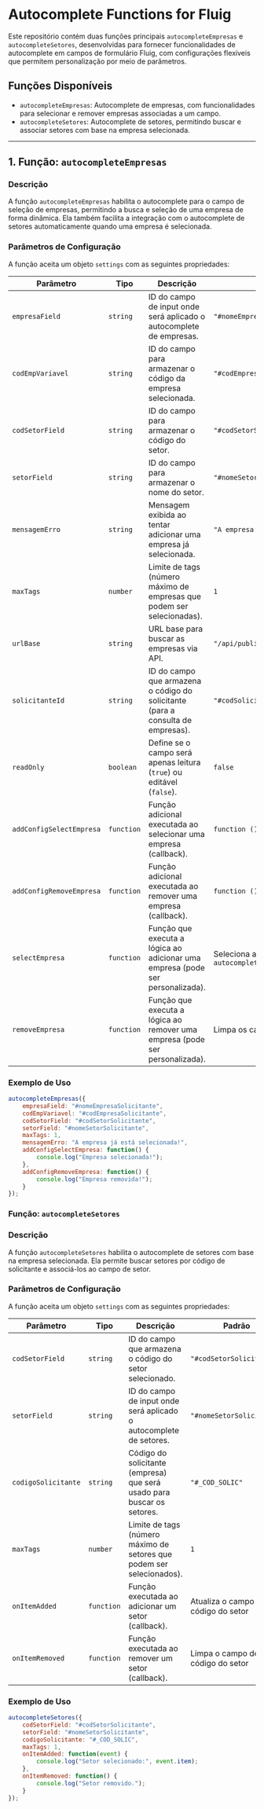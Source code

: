 # Autocomplete Functions for Fluig

Este repositório contém duas funções principais `autocompleteEmpresas` e `autocompleteSetores`, desenvolvidas para fornecer funcionalidades de autocomplete em campos de formulário Fluig, com configurações flexíveis que permitem personalização por meio de parâmetros.

## Funções Disponíveis

- `autocompleteEmpresas`: Autocomplete de empresas, com funcionalidades para selecionar e remover empresas associadas a um campo.
- `autocompleteSetores`: Autocomplete de setores, permitindo buscar e associar setores com base na empresa selecionada.

---

## 1. Função: `autocompleteEmpresas`

### Descrição

A função `autocompleteEmpresas` habilita o autocomplete para o campo de seleção de empresas, permitindo a busca e seleção de uma empresa de forma dinâmica. Ela também facilita a integração com o autocomplete de setores automaticamente quando uma empresa é selecionada.

### Parâmetros de Configuração

A função aceita um objeto `settings` com as seguintes propriedades:

| Parâmetro               | Tipo        | Descrição                                                                                       | Padrão                          |
|-------------------------|-------------|-------------------------------------------------------------------------------------------------|---------------------------------|
| `empresaField`           | `string`    | ID do campo de input onde será aplicado o autocomplete de empresas.                              | `"#nomeEmpresaSolicitante"`     |
| `codEmpVariavel`         | `string`    | ID do campo para armazenar o código da empresa selecionada.                                      | `"#codEmpresaSolicitante"`      |
| `codSetorField`          | `string`    | ID do campo para armazenar o código do setor.                                                    | `"#codSetorSolicitante"`        |
| `setorField`             | `string`    | ID do campo para armazenar o nome do setor.                                                      | `"#nomeSetorSolicitante"`       |
| `mensagemErro`           | `string`    | Mensagem exibida ao tentar adicionar uma empresa já selecionada.                                 | `"A empresa já está selecionada!"` |
| `maxTags`                | `number`    | Limite de tags (número máximo de empresas que podem ser selecionadas).                           | `1`                             |
| `urlBase`                | `string`    | URL base para buscar as empresas via API.                                                        | `"/api/public/2.0/groups/findGroupsByUser/"` |
| `solicitanteId`          | `string`    | ID do campo que armazena o código do solicitante (para a consulta de empresas).                   | `"#codSolicitante"`             |
| `readOnly`               | `boolean`   | Define se o campo será apenas leitura (`true`) ou editável (`false`).                             | `false`                         |
| `addConfigSelectEmpresa` | `function`  | Função adicional executada ao selecionar uma empresa (callback).                                  | `function () {}`                |
| `addConfigRemoveEmpresa` | `function`  | Função adicional executada ao remover uma empresa (callback).                                     | `function () {}`                |
| `selectEmpresa`          | `function`  | Função que executa a lógica ao adicionar uma empresa (pode ser personalizada).                    | Seleciona a empresa e chama `autocompleteSetores()` |
| `removeEmpresa`          | `function`  | Função que executa a lógica ao remover uma empresa (pode ser personalizada).                      | Limpa os campos de empresa e setor |

### Exemplo de Uso

~~~javascript
autocompleteEmpresas({
    empresaField: "#nomeEmpresaSolicitante",
    codEmpVariavel: "#codEmpresaSolicitante",
    codSetorField: "#codSetorSolicitante",
    setorField: "#nomeSetorSolicitante",
    maxTags: 1,
    mensagemErro: "A empresa já está selecionada!",
    addConfigSelectEmpresa: function() {
        console.log("Empresa selecionada!");
    },
    addConfigRemoveEmpresa: function() {
        console.log("Empresa removida!");
    }
});
~~~


### Função: `autocompleteSetores`

### Descrição
A função `autocompleteSetores` habilita o autocomplete de setores com base na empresa selecionada. Ela permite buscar setores por código de solicitante e associá-los ao campo de setor.

### Parâmetros de Configuração
A função aceita um objeto `settings` com as seguintes propriedades:

| Parâmetro         | Tipo       | Descrição                                                          | Padrão                     |
|-------------------|------------|--------------------------------------------------------------------|----------------------------|
| `codSetorField`    | `string`   | ID do campo que armazena o código do setor selecionado.             | `"#codSetorSolicitante"`    |
| `setorField`       | `string`   | ID do campo de input onde será aplicado o autocomplete de setores.  | `"#nomeSetorSolicitante"`   |
| `codigoSolicitante`| `string`   | Código do solicitante (empresa) que será usado para buscar os setores. | `"#_COD_SOLIC"`          |
| `maxTags`          | `number`   | Limite de tags (número máximo de setores que podem ser selecionados). | `1`                        |
| `onItemAdded`      | `function` | Função executada ao adicionar um setor (callback).                   | Atualiza o campo com o código do setor |
| `onItemRemoved`    | `function` | Função executada ao remover um setor (callback).                     | Limpa o campo de código do setor |

### Exemplo de Uso

```javascript
autocompleteSetores({
    codSetorField: "#codSetorSolicitante",
    setorField: "#nomeSetorSolicitante",
    codigoSolicitante: "#_COD_SOLIC",
    maxTags: 1,
    onItemAdded: function(event) {
        console.log("Setor selecionado:", event.item);
    },
    onItemRemoved: function() {
        console.log("Setor removido.");
    }
});


